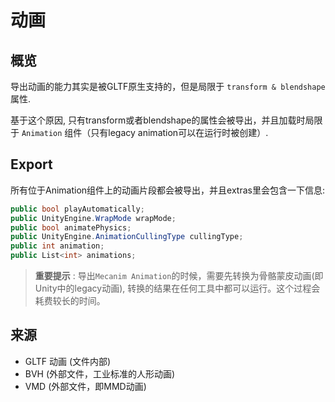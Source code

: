 # 动画

## 概览

导出动画的能力其实是被GLTF原生支持的，但是局限于 `transform & blendshape` 属性.

基于这个原因, 只有transform或者blendshape的属性会被导出，并且加载时局限于 `Animation` 组件（只有legacy animation可以在运行时被创建）.

## Export

所有位于Animation组件上的动画片段都会被导出，并且extras里会包含一下信息:

```csharp
public bool playAutomatically;
public UnityEngine.WrapMode wrapMode;
public bool animatePhysics;
public UnityEngine.AnimationCullingType cullingType;
public int animation;
public List<int> animations;
```

> **重要提示** : 导出`Mecanim Animation`的时候，需要先转换为骨骼蒙皮动画(即Unity中的legacy动画), 转换的结果在任何工具中都可以运行。这个过程会耗费较长的时间。 


## 来源

- GLTF 动画 (文件内部)
- BVH (外部文件，工业标准的人形动画)
- VMD (外部文件，即MMD动画)
